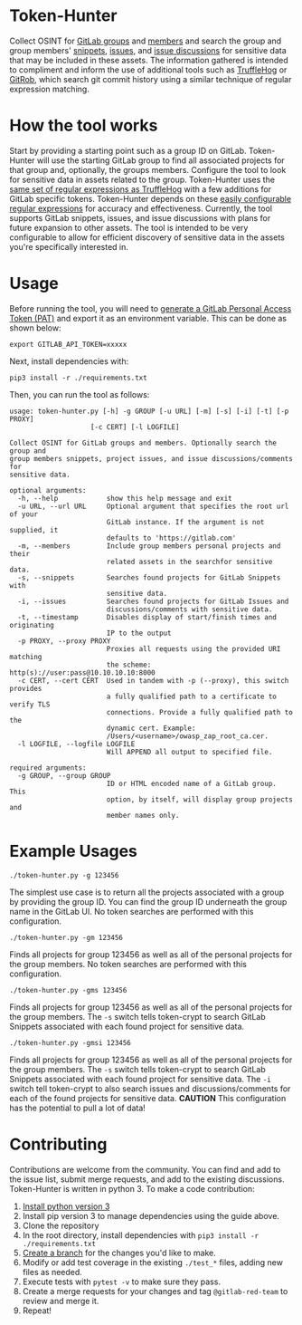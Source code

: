 # Token-Hunter

Collect OSINT for [GitLab groups](https://docs.gitlab.com/ee/user/group/) and [members](https://docs.gitlab.com/ee/user/project/members/#share-project-with-group) and search the group and group members' [snippets](https://docs.gitlab.com/ee/user/snippets.html), [issues](https://docs.gitlab.com/ee/user/project/issues/), and [issue discussions](https://docs.gitlab.com/ee/api/discussions.html#discussions-api) for sensitive data that may be included in these assets. The information gathered is intended to compliment and inform the use of additional tools such as [TruffleHog](https://github.com/dxa4481/truffleHog) or [GitRob](https://github.com/michenriksen/gitrob), which search git commit history using a similar technique of regular expression matching.  

# How the tool works

Start by providing a starting point such as a group ID on GitLab.  Token-Hunter will use the starting GitLab group to find all associated projects for that group and, optionally, the groups members.  Configure the tool to look for sensitive data in assets related to the group.  Token-Hunter uses the [same set of regular expressions as TruffleHog](https://github.com/dxa4481/truffleHogRegexes) with a few additions for GitLab specific tokens.  Token-Hunter depends on these [easily configurable regular expressions](https://gitlab.com/gitlab-com/gl-security/gl-redteam/token-hunter/blob/master/regexes.json) for accuracy and effectiveness.  Currently, the tool supports GitLab snippets, issues, and issue discussions with plans for future expansion to other assets.  The tool is intended to be very configurable to allow for efficient discovery of sensitive data in the assets you're specifically interested in.

# Usage

Before running the tool, you will need to [generate a GitLab Personal Access Token (PAT)](https://docs.gitlab.com/ee/user/profile/personal_access_tokens.html) and export it as an environment variable. This can be done as shown below:

```
export GITLAB_API_TOKEN=xxxxx
```

Next, install dependencies with:

```
pip3 install -r ./requirements.txt
```

Then, you can run the tool as follows:

```
usage: token-hunter.py [-h] -g GROUP [-u URL] [-m] [-s] [-i] [-t] [-p PROXY]
                    [-c CERT] [-l LOGFILE]

Collect OSINT for GitLab groups and members. Optionally search the group and
group members snippets, project issues, and issue discussions/comments for
sensitive data.

optional arguments:
  -h, --help            show this help message and exit
  -u URL, --url URL     Optional argument that specifies the root url of your
                        GitLab instance. If the argument is not supplied, it
                        defaults to 'https://gitlab.com'
  -m, --members         Include group members personal projects and their
                        related assets in the searchfor sensitive data.
  -s, --snippets        Searches found projects for GitLab Snippets with
                        sensitive data.
  -i, --issues          Searches found projects for GitLab Issues and
                        discussions/comments with sensitive data.
  -t, --timestamp       Disables display of start/finish times and originating
                        IP to the output
  -p PROXY, --proxy PROXY
                        Proxies all requests using the provided URI matching
                        the scheme: http(s)://user:pass@10.10.10.10:8000
  -c CERT, --cert CERT  Used in tandem with -p (--proxy), this switch provides
                        a fully qualified path to a certificate to verify TLS
                        connections. Provide a fully qualified path to the
                        dynamic cert. Example:
                        /Users/<username>/owasp_zap_root_ca.cer.
  -l LOGFILE, --logfile LOGFILE
                        Will APPEND all output to specified file.

required arguments:
  -g GROUP, --group GROUP
                        ID or HTML encoded name of a GitLab group. This
                        option, by itself, will display group projects and
                        member names only.
```

# Example Usages

`./token-hunter.py -g 123456`

The simplest use case is to return all the projects associated with a group by providing the group ID.  You can find the group ID underneath the group name in the GitLab UI.  No token searches are performed with this configuration.

`./token-hunter.py -gm 123456`

Finds all projects for group 123456 as well as all of the personal projects for the group members.  No token searches are performed with this configuration.

`./token-hunter.py -gms 123456`

Finds all projects for group 123456 as well as all of the personal projects for the group members.  The `-s` switch tells token-crypt to search GitLab Snippets associated with each found project for sensitive data.

`./token-hunter.py -gmsi 123456`

Finds all projects for group 123456 as well as all of the personal projects for the group members.  The `-s` switch tells token-crypt to search GitLab Snippets associated with each found project for sensitive data.  The `-i` switch tell token-crypt to also search issues and discussions/comments for each of the found projects for sensitive data.  **CAUTION** This configuration has the potential to pull a lot of data!

# Contributing

Contributions are welcome from the community.  You can find and add to the issue list, submit merge requests, and add to the existing discussions.  Token-Hunter is written in python 3.  To make a code contribution:

1. [Install python version 3](https://realpython.com/installing-python/)
1. Install pip version 3 to manage dependencies using the guide above.
1. Clone the repository
1. In the root directory, install dependencies with `pip3 install -r ./requirements.txt`
1. [Create a branch](https://docs.gitlab.com/ee/gitlab-basics/create-branch.html) for the changes you'd like to make.
1. Modify or add test coverage in the existing `./test_*` files, adding new files as needed.
1. Execute tests with `pytest -v` to make sure they pass.
1. Create a merge requests for your changes and tag `@gitlab-red-team` to review and merge it.
1. Repeat!
